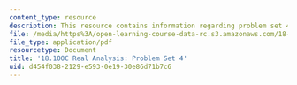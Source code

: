 ```yaml
---
content_type: resource
description: This resource contains information regarding problem set 4.
file: /media/https%3A/open-learning-course-data-rc.s3.amazonaws.com/18-100c-real-analysis-fall-2012/d454f0382129e5930e1930e86d71b7c6_MIT18_100CF12_ps4.pdf
file_type: application/pdf
resourcetype: Document
title: '18.100C Real Analysis: Problem Set 4'
uid: d454f038-2129-e593-0e19-30e86d71b7c6
---
```

